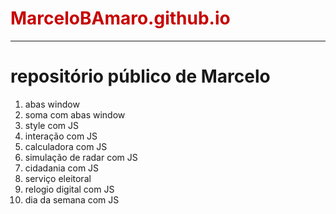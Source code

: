 
 
<!DOCTYPE html>
<html lang="pt-br">
<head>
    <meta charset="UTF-8">
    <meta http-equiv="X-UA-Compatible" content="IE=edge">
    <meta name="viewport" content="width=device-width, initial-scale=1.0">
    <title>Document</title>
    <style>
        a#rep {
            color: #c70101;
            text-decoration: none;
            cursor: pointer;
        }
    </style>
</head>
<body>
    <h1><a href="https://github.com/MarceloBAmaro" id="rep" rel="external">MarceloBAmaro.github.io</a></h1>
    <hr>
    <h1>repositório público de Marcelo</h1>
    <div>
        <ol id="JavaScript">
            <li>abas window</li>
            <li>soma com abas window</li>
            <li>style com JS</li>
            <li>interação com JS</li>
            <li>calculadora com JS</li>
            <li>simulação de radar com JS</li>
            <li>cidadania com JS</li>
            <li>serviço eleitoral</li>
            <li>relogio digital com JS</li>
            <li>dia da semana com JS</li>
        </ol>
    </div>
    <script>
        var JS = document.getElementById('JavaScript')
        JS.innerHTML = 'javascript'
        JS.addEventListener('mousemove', Java)
        function Java() {
            JS.innerHTML = ''
        }
    </script>
</body>
</html>

